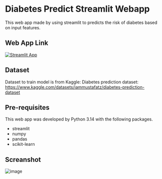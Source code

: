 # Diabetes Predict Streamlit Webapp

This web app made by using streamlit to predicts the risk of diabetes based on input features.

## Web App Link

[![Streamlit App](https://static.streamlit.io/badges/streamlit_badge_black_white.svg)](https://diabetes-predict--webapp-pphat948.streamlit.app/)

## Dataset
Dataset to train model is from Kaggle: Diabetes prediction dataset:
https://www.kaggle.com/datasets/iammustafatz/diabetes-prediction-dataset

## Pre-requisites

This web app was developed by Python 3.14 with the following packages.
- streamlit
- numpy
- pandas
- scikit-learn

## Screanshot
![image](https://github.com/user-attachments/assets/e60ebfc5-5b24-4bfb-b7c0-8d472bbdd0bc)
